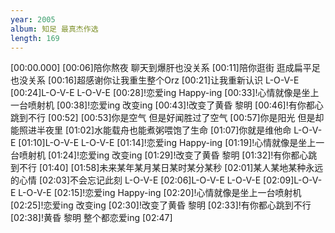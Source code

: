 ```yaml
---
year: 2005
album: 知足 最真杰作选
length: 169
---
```

[00:00.000]
[00:06]陪你熬夜 聊天到爆肝也没关系
[00:11]陪你逛街 逛成扁平足也没关系
[00:16]超感谢你让我重生整个Orz
[00:21]让我重新认识 L-O-V-E
[00:24]L-O-V-E L-O-V-E
[00:28]!恋爱ing Happy-ing
[00:33]!心情就像是坐上一台喷射机
[00:38]!恋爱ing 改变ing
[00:43]!改变了黄昏 黎明
[00:46]!有你都心跳到不行
[00:52]
[00:53]你是空气 但是好闻胜过了空气
[00:57]你是阳光 但是却能照进半夜里
[01:02]水能载舟也能煮粥喂饱了生命
[01:07]你就是维他命 L-O-V-E
[01:10]L-O-V-E L-O-V-E
[01:14]!恋爱ing Happy-ing
[01:19]!心情就像是坐上一台喷射机
[01:24]!恋爱ing 改变ing
[01:29]!改变了黄昏 黎明
[01:32]!有你都心跳到不行
[01:40]
[01:58]未来某年某月某日某时某分某秒
[02:01]某人某地某种永远的心情
[02:03]不会忘记此刻 L-O-V-E
[02:06]L-O-V-E L-O-V-E
[02:09]L-O-V-E L-O-V-E
[02:15]!恋爱ing Happy-ing
[02:20]!心情就像是坐上一台喷射机
[02:25]!恋爱ing 改变ing
[02:30]!改变了黄昏 黎明
[02:33]!有你都心跳到不行
[02:38]!黄昏 黎明 整个都恋爱ing
[02:47]